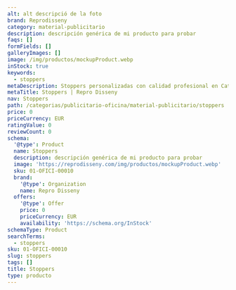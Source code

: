 ```yaml
---
alt: alt descripció de la foto
brand: Reprodisseny
category: material-publicitario
description: descripción genérica de mi producto para probar
faqs: []
formFields: []
galleryImages: []
image: /img/productos/mockupProduct.webp
inStock: true
keywords:
  - stoppers
metaDescription: Stoppers personalizadas con calidad profesional en Cataluña.
metaTitle: Stoppers | Repro Disseny
nav: Stoppers
path: /categorias/publicitario-oficina/material-publicitario/stoppers
price: 0
priceCurrency: EUR
ratingValue: 0
reviewCount: 0
schema:
  '@type': Product
  name: Stoppers
  description: descripción genérica de mi producto para probar
  image: 'https://reprodisseny.com/img/productos/mockupProduct.webp'
  sku: 01-OFICI-00010
  brand:
    '@type': Organization
    name: Repro Disseny
  offers:
    '@type': Offer
    price: 0
    priceCurrency: EUR
    availability: 'https://schema.org/InStock'
schemaType: Product
searchTerms:
  - stoppers
sku: 01-OFICI-00010
slug: stoppers
tags: []
title: Stoppers
type: producto
---
```


